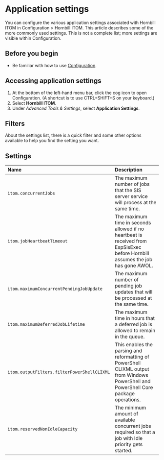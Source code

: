 # Application settings
You can configure the various application settings associated with Hornbill ITOM in Configuration > Hornbill ITOM. This article describes some of the more commonly used settings. This is not a complete list; more settings are visible within Configuration.

## Before you begin
* Be familiar with how to use [Configuration](/esp-config/getting-started/using-configuration).

## Accessing application settings
1. At the bottom of the left-hand menu bar, click the cog icon to open Configuration. (A shortcut is to use CTRL+SHIFT+S on your keyboard.)
1. Select **Hornbill ITOM**.
1. Under *Advanced Tools & Settings*, select **Application Settings**.

## Filters
About the settings list, there is a quick filter and some other options available to help you find the setting you want.

## Settings
|Name|Description|
|:----|:----|
|`itom.concurrentJobs`|The maximum number of jobs that the SIS server service will process at the same time.|
|`itom.jobHeartbeatTimeout`|The maximum time in seconds allowed if no heartbeat is received from EspSisExec before Hornbill assumes the job has gone AWOL.|
|`itom.maximumConcurrentPendingJobUpdate`|The maximum number of pending job updates that will be processed at the same time.|
|`itom.maximumDeferredJobLifetime`|The maximum time in hours that a deferred job is allowed to remain in the queue.|
|`itom.outputFilters.filterPowerShellCLIXML`|This enables the parsing and reformatting of PowerShell CLIXML output from Windows PowerShell and PowerShell Core package operations.|
|`itom.reservedNonIdleCapacity`|The minimum amount of available concurrent jobs required so that a job with Idle priority gets started.|